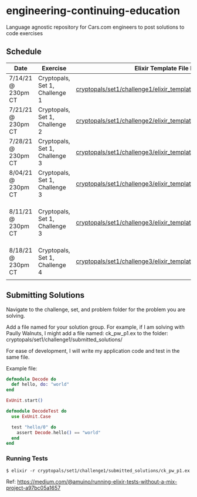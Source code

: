 # engineering-continuing-education
Language agnostic repository for Cars.com engineers to post solutions to code exercises

## Schedule
| Date  | Exercise | Elixir Template File Path  | Challenge URL  |  Notes |
|---|---|---|---|---|
|  7/14/21 @ 230pm CT|  Cryptopals, Set 1, Challenge 1 | [cryptopals/set1/challenge1/elixir_template/challenge1_template.ex](https://github.com/carsdotcom/engineering-continuing-education/blob/main/cryptopals/set1/challenge1/elixir_template/challenge1_template.ex)  | https://cryptopals.com/sets/1/challenges/1 |   |
|  7/21/21 @ 230pm CT| Cryptopals, Set 1, Challenge 2  | [cryptopals/set1/challenge2/elixir_template/challenge2_template.ex](https://github.com/carsdotcom/engineering-continuing-education/blob/main/cryptopals/set1/challenge2/elixir_template/challenge2_template.ex) | https://cryptopals.com/sets/1/challenges/2 |   |
|  7/28/21 @ 230pm CT| Cryptopals, Set 1, Challenge 3  | [cryptopals/set1/challenge3/elixir_template/challenge3_template.ex](https://github.com/carsdotcom/engineering-continuing-education/blob/main/cryptopals/set1/challenge3/elixir_template/challenge3_template.ex) | https://cryptopals.com/sets/1/challenges/3 |   |
|  8/04/21 @ 230pm CT| Cryptopals, Set 1, Challenge 3  | [cryptopals/set1/challenge3/elixir_template/challenge3_template.ex](https://github.com/carsdotcom/engineering-continuing-education/blob/main/cryptopals/set1/challenge3/elixir_template/challenge3_template.ex) | https://cryptopals.com/sets/1/challenges/3 |  Second round on this challenge. |
|  8/11/21 @ 230pm CT| Cryptopals, Set 1, Challenge 3  | [cryptopals/set1/challenge3/elixir_template/challenge3_template.ex](https://github.com/carsdotcom/engineering-continuing-education/blob/main/cryptopals/set1/challenge3/elixir_template/challenge3_template.ex) | https://cryptopals.com/sets/1/challenges/3 |  Third week of challenge 3, create string scorer |
|  8/18/21 @ 230pm CT| Cryptopals, Set 1, Challenge 4  | [cryptopals/set1/challenge3/elixir_template/challenge4_template.ex](https://github.com/carsdotcom/engineering-continuing-education/blob/main/cryptopals/set1/challenge3/elixir_template/challenge4_template.ex) | https://cryptopals.com/sets/1/challenges/4 | First week of new challenge |
|   |   |   |   |   |

## Submitting Solutions

Navigate to the challenge, set, and problem folder for the problem you are solving.

Add a file named for your solution group. For example, if I am solving with Paully Walnuts, I might add a file named: ck_pw_p1.ex to the folder: cryptopals/set1/challenge1/submitted_solutions/

For ease of development, I will write my application code and test in the same file.

Example file:

```elixir
defmodule Decode do
  def hello, do: "world"
end

ExUnit.start()

defmodule DecodeTest do
  use ExUnit.Case

  test "hello/0" do
    assert Decode.hello() == "world"
  end
end

```

### Running Tests

`$ elixir -r cryptopals/set1/challenge1/submitted_solutions/ck_pw_p1.ex`

Ref: https://medium.com/@amuino/running-elixir-tests-without-a-mix-project-a97bc05a1657

